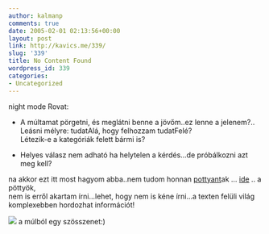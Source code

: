 ```yaml
---
author: kalmanp
comments: true
date: 2005-02-01 02:13:56+00:00
layout: post
link: http://kavics.me/339/
slug: '339'
title: No Content Found
wordpress_id: 339
categories:
- Uncategorized
---
```


night mode Rovat:






  * A múltamat pörgetni, és meglátni benne a jövőm..ez lenne a jelenem?..  
Leásni mélyre: tudatAlá, hogy felhozzam tudatFelé?  
Létezik-e a kategóriák felett bármi is?


  * Helyes válasz nem adható ha helytelen a kérdés...de próbálkozni azt meg kell?



na akkor ezt itt most hagyom abba..nem tudom honnan [pottyant](http://www.feltalaloink.hu/tudosok/verancsicsfaustus/html/verfautal9.htm)ak ... [ide](http://www.feltalaloink.hu/) .. a pöttyök,   
nem is erről akartam írni...lehet, hogy nem is kéne írni...a texten felüli világ komplexebben hordozhat információt!




![](http://kavics.freeblog.hu/Files/ek4.jpg) a múlból egy szösszenet:)  

